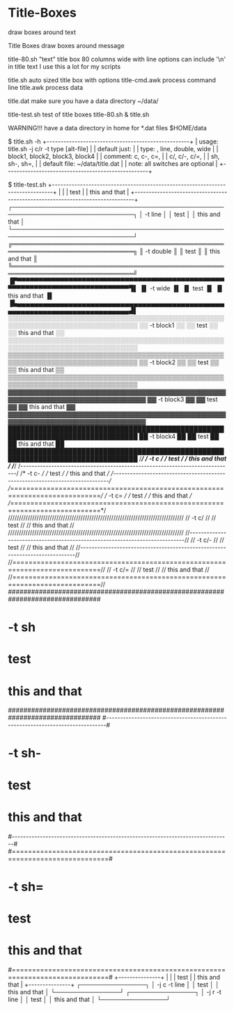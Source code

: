 # Title-Boxes
draw boxes around text

Title Boxes
draw boxes around message

title-80.sh "text"   title box 80 columns wide with line options
                     can include '\n' in title text
                     I use this a lot for my scripts

title.sh             auto sized title box with options
title-cmd.awk        process command line
title.awk            process data

title.dat            make sure you have a data directory ~/data/

title-test.sh        test of title boxes title-80.sh & title.sh



WARNING!!!
have a data directory in home for *.dat files
$HOME/data



$ title.sh -h
+---------------------------------------------------+
|        usage: title.sh -j c/r -t type [alt-file]  |
| default just: <left>                              |
|         type: <default ascii>, line, double, wide |
|               block1, block2, block3, block4      |
|               comment: c,  c-,  c=,               |
|                        c/, c/-, c/=,              |
|                        sh, sh-, sh=,              |
| default file: ~/data/title.dat                    |
|         note: all switches are optional           |
+---------------------------------------------------+





$ title-test.sh
+------------------------------------------------------------------------------+
|                                  <default>                                   |
|                                     test                                     |
|                                this and that                                 |
+------------------------------------------------------------------------------+
┌──────────────────────────────────────────────────────────────────────────────┐
│                                   -t line                                    │
│                                     test                                     │
│                                this and that                                 │
└──────────────────────────────────────────────────────────────────────────────┘
╔══════════════════════════════════════════════════════════════════════════════╗
║                                  -t double                                   ║
║                                     test                                     ║
║                                this and that                                 ║
╚══════════════════════════════════════════════════════════════════════════════╝
▐▛▀▀▀▀▀▀▀▀▀▀▀▀▀▀▀▀▀▀▀▀▀▀▀▀▀▀▀▀▀▀▀▀▀▀▀▀▀▀▀▀▀▀▀▀▀▀▀▀▀▀▀▀▀▀▀▀▀▀▀▀▀▀▀▀▀▀▀▀▀▀▀▀▀▀▀▀▜▌
▐▌                                  -t wide                                   ▐▌
▐▌                                    test                                    ▐▌
▐▌                               this and that                                ▐▌
▐▙▄▄▄▄▄▄▄▄▄▄▄▄▄▄▄▄▄▄▄▄▄▄▄▄▄▄▄▄▄▄▄▄▄▄▄▄▄▄▄▄▄▄▄▄▄▄▄▄▄▄▄▄▄▄▄▄▄▄▄▄▄▄▄▄▄▄▄▄▄▄▄▄▄▄▄▄▟▌
░░░░░░░░░░░░░░░░░░░░░░░░░░░░░░░░░░░░░░░░░░░░░░░░░░░░░░░░░░░░░░░░░░░░░░░░░░░░░░░░
░░                                 -t block1                                  ░░
░░                                    test                                    ░░
░░                               this and that                                ░░
░░░░░░░░░░░░░░░░░░░░░░░░░░░░░░░░░░░░░░░░░░░░░░░░░░░░░░░░░░░░░░░░░░░░░░░░░░░░░░░░
▒▒▒▒▒▒▒▒▒▒▒▒▒▒▒▒▒▒▒▒▒▒▒▒▒▒▒▒▒▒▒▒▒▒▒▒▒▒▒▒▒▒▒▒▒▒▒▒▒▒▒▒▒▒▒▒▒▒▒▒▒▒▒▒▒▒▒▒▒▒▒▒▒▒▒▒▒▒▒▒
▒▒                                 -t block2                                  ▒▒
▒▒                                    test                                    ▒▒
▒▒                               this and that                                ▒▒
▒▒▒▒▒▒▒▒▒▒▒▒▒▒▒▒▒▒▒▒▒▒▒▒▒▒▒▒▒▒▒▒▒▒▒▒▒▒▒▒▒▒▒▒▒▒▒▒▒▒▒▒▒▒▒▒▒▒▒▒▒▒▒▒▒▒▒▒▒▒▒▒▒▒▒▒▒▒▒▒
▓▓▓▓▓▓▓▓▓▓▓▓▓▓▓▓▓▓▓▓▓▓▓▓▓▓▓▓▓▓▓▓▓▓▓▓▓▓▓▓▓▓▓▓▓▓▓▓▓▓▓▓▓▓▓▓▓▓▓▓▓▓▓▓▓▓▓▓▓▓▓▓▓▓▓▓▓▓▓▓
▓▓                                 -t block3                                  ▓▓
▓▓                                    test                                    ▓▓
▓▓                               this and that                                ▓▓
▓▓▓▓▓▓▓▓▓▓▓▓▓▓▓▓▓▓▓▓▓▓▓▓▓▓▓▓▓▓▓▓▓▓▓▓▓▓▓▓▓▓▓▓▓▓▓▓▓▓▓▓▓▓▓▓▓▓▓▓▓▓▓▓▓▓▓▓▓▓▓▓▓▓▓▓▓▓▓▓
████████████████████████████████████████████████████████████████████████████████
██                                 -t block4                                  ██
██                                    test                                    ██
██                               this and that                                ██
████████████████████████████████████████████████████████████████████████████████
/******************************************************************************/
/*                                    -t c                                    */
/*                                    test                                    */
/*                               this and that                                */
/******************************************************************************/
/*----------------------------------------------------------------------------*/
/*                                   -t c-                                    */
/*                                    test                                    */
/*                               this and that                                */
/*----------------------------------------------------------------------------*/
/*============================================================================*/
/*                                   -t c=                                    */
/*                                    test                                    */
/*                               this and that                                */
/*============================================================================*/
////////////////////////////////////////////////////////////////////////////////
//                                   -t c/                                    //
//                                    test                                    //
//                               this and that                                //
////////////////////////////////////////////////////////////////////////////////
//----------------------------------------------------------------------------//
//                                   -t c/-                                   //
//                                    test                                    //
//                               this and that                                //
//----------------------------------------------------------------------------//
//============================================================================//
//                                   -t c/=                                   //
//                                    test                                    //
//                               this and that                                //
//============================================================================//
################################################################################
#                                    -t sh                                     #
#                                     test                                     #
#                                this and that                                 #
################################################################################
#------------------------------------------------------------------------------#
#                                    -t sh-                                    #
#                                     test                                     #
#                                this and that                                 #
#------------------------------------------------------------------------------#
#==============================================================================#
#                                    -t sh=                                    #
#                                     test                                     #
#                                this and that                                 #
#==============================================================================#
+---------------+
| <default>     |
| test          |
| this and that |
+---------------+
┌───────────────┐
│ -j c -t line  │
│     test      │
│ this and that │
└───────────────┘
┌───────────────┐
│  -j r -t line │
│          test │
│ this and that │
└───────────────┘
